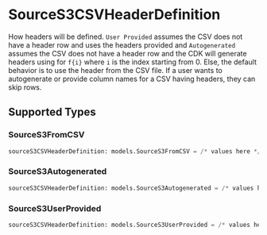 # SourceS3CSVHeaderDefinition

How headers will be defined. `User Provided` assumes the CSV does not have a header row and uses the headers provided and `Autogenerated` assumes the CSV does not have a header row and the CDK will generate headers using for `f{i}` where `i` is the index starting from 0. Else, the default behavior is to use the header from the CSV file. If a user wants to autogenerate or provide column names for a CSV having headers, they can skip rows.


## Supported Types

### SourceS3FromCSV

```python
sourceS3CSVHeaderDefinition: models.SourceS3FromCSV = /* values here */
```

### SourceS3Autogenerated

```python
sourceS3CSVHeaderDefinition: models.SourceS3Autogenerated = /* values here */
```

### SourceS3UserProvided

```python
sourceS3CSVHeaderDefinition: models.SourceS3UserProvided = /* values here */
```


